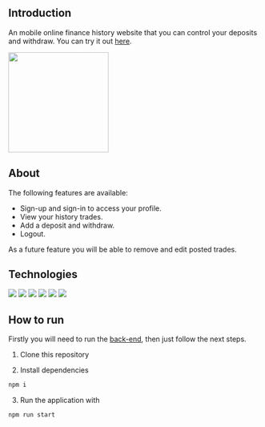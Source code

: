 ## Introduction

An mobile online finance history website that you can control your deposits and withdraw. You can try it out [here](https://my-wallet-liart.vercel.app/).

<span>
  <img src="https://user-images.githubusercontent.com/93560377/154825525-528f6f2c-d8c2-48ce-b9a2-3d831c6c02cf.gif" width="200px"/>
<span/>

## About

The following features are available: 
  
* Sign-up and sign-in to access your profile.
* View your history trades.
* Add a deposit and withdraw.
* Logout.
  
As a future feature you will be able to remove and edit posted trades.

## Technologies

<img src="https://img.shields.io/badge/React-20232A?style=for-the-badge&logo=react&logoColor=61DAFB"/>
<img src="https://img.shields.io/badge/npm-CB3837?style=for-the-badge&logo=npm&logoColor=white"/>
<img src="https://img.shields.io/badge/Vercel-000000?style=for-the-badge&logo=vercel&logoColor=white"/>
<img src="https://img.shields.io/badge/React_Router-CA4245?style=for-the-badge&logo=react-router&logoColor=white"/>
<img src="https://img.shields.io/badge/axios%20-%2320232a.svg?&style=for-the-badge&color=informational"/>
<img src="https://img.shields.io/badge/styled--components-DB7093?style=for-the-badge&logo=styled-components&logoColor=white"/>

## How to run
Firstly you will need to run the [back-end](https://github.com/LeoSouzaNunes/my-wallet-api), then just follow the next steps.
  
1. Clone this repository
  
2. Install dependencies
```bash
npm i
```
3.  Run the application with
```bash
npm run start
```
